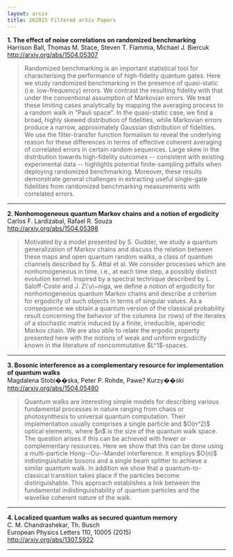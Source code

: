 ```yaml
---
layout: arxiv
title: 202015 Filtered arXiv Papers
---
```


**1.    The effect of noise correlations on randomized benchmarking**  
Harrison Ball, Thomas M. Stace, Steven T. Flammia, Michael J. Biercuk  
http://arxiv.org/abs/1504.05307  
<blockquote>
<p>
Randomized benchmarking is an important statistical tool for characterising the performance of high-fidelity quantum gates. Here we study randomized benchmarking in the presence of quasi-static (i.e. low-frequency) errors. We contrast the resulting fidelity with that under the conventional assumption of Markovian errors. We treat these limiting cases analytically by mapping the averaging process to a random walk in "Pauli space". In the quasi-static case, we find a broad, highly skewed distribution of fidelities, while Markovian errors produce a narrow, approximately Gaussian distribution of fidelities. We use the filter-transfer function formalism to reveal the underlying reason for these differences in terms of effective coherent averaging of correlated errors in certain random sequences. Large skew in the distribution towards high-fidelity outcomes -- consistent with existing experimental data -- highlights potential finite-sampling pitfalls when deploying randomized benchmarking. Moreover, these results demonstrate general challenges in extracting useful single-gate fidelities from randomized benchmarking measurements with correlated errors.
</p>
</blockquote>

------

**2.    Nonhomogeneous quantum Markov chains and a notion of ergodicity**  
Carlos F. Lardizabal, Rafael R. Souza  
http://arxiv.org/abs/1504.05398  
<blockquote>
<p>
Motivated by a model presented by S. Gudder, we study a quantum generalization of Markov chains and discuss the relation between these maps and open quantum random walks, a class of quantum channels described by S. Attal et al. We consider processes which are nonhomogeneous in time, i.e., at each time step, a possibly distinct evolution kernel. Inspired by a spectral technique described by L. Saloff-Coste and J. Z\'u\~niga, we define a notion of ergodicity for nonhomogeneous quantum Markov chains and describe a criterion for ergodicity of such objects in terms of singular values. As a consequence we obtain a quantum version of the classical probability result concerning the behavior of the columns (or rows) of the iterates of a stochastic matrix induced by a finite, irreducible, aperiodic Markov chain. We are also able to relate the ergodic property presented here with the notions of weak and uniform ergodicity known in the literature of noncommutative $L^1$-spaces.
</p>
</blockquote>

------

**3.    Bosonic interference as a complementary resource for implementation of quantum walks**  
Magdalena Stobi��ska, Peter P. Rohde, Pawe? Kurzy��ski  
http://arxiv.org/abs/1504.05480  
<blockquote>
<p>
Quantum walks are interesting simple models for describing various fundamental processes in nature ranging from chaos or photosynthesis to universal quantum computation. Their implementation usually comprises a single particle and $O(n^2)$ optical elements, where $n$ is the size of the quantum walk space. The question arises if this can be achieved with fewer or complementary resources. Here we show that this can be done using a multi-particle Hong--Ou--Mandel interference. It employs $O(n)$ indistinguishable bosons and a single beam splitter to achieve a similar quantum walk. In addition we show that a quantum-to-classical transition takes place if the particles become distinguishable. This approach establishes a link between the fundamental indistinguishability of quantum particles and the wavelike coherent nature of the walk.
</p>
</blockquote>

------

**4.    Localized quantum walks as secured quantum memory**  
C. M. Chandrashekar, Th. Busch  
European Physics Letters 110, 10005 (2015)  
http://arxiv.org/abs/1307.5922  
<blockquote>
<p>

</p>
</blockquote>

------

